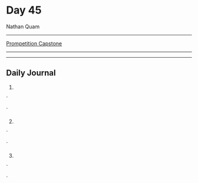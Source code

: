 # Day 45

Nathan Quam

---

[Prompetition Capstone](https://github.com/JordanWilker/Prompetition)

---

---

## Daily Journal

1.

`

`

2.

`

`

3.

`

`
